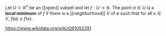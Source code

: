 Let $U\subset\mathbb R^n$ be an [[open]] subset and let $f:U\to\mathbb R$. The point $a \in U$ is a **local minimum** of $f$  if there is a [[neighborhood]] $V$ of $a$ such that for all $x \in V$, $f(a)\leq f(x)$.

https://www.wikidata.org/wiki/Q91052291